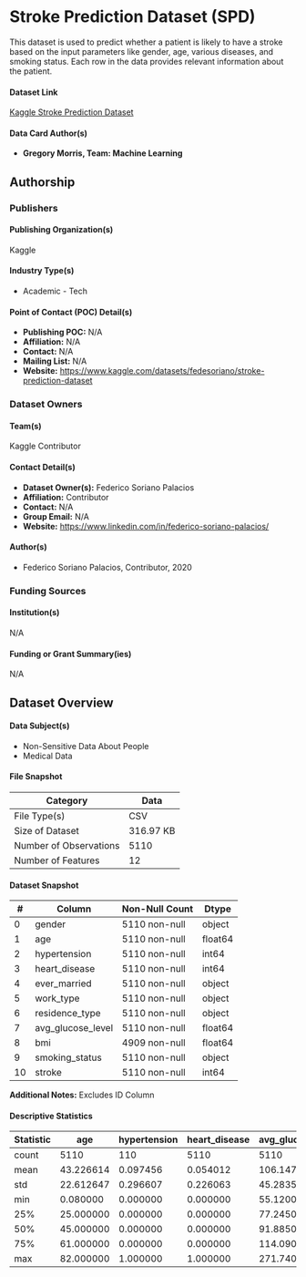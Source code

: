 # Stroke Prediction Dataset (SPD)
This dataset is used to predict whether a patient is likely to have a stroke based on the input parameters like gender, age, various diseases, and smoking status. Each row in the data provides relevant information about the patient.

#### Dataset Link
<!-- info: Provide a link to the dataset: -->
<!-- width: half -->
[Kaggle Stroke Prediction Dataset](https://www.kaggle.com/datasets/fedesoriano/stroke-prediction-dataset)

#### Data Card Author(s)
<!-- info: Select **one role per** Data Card Author:

(Usage Note: Select the most appropriate choice to describe the author's role
in creating the Data Card.) -->
<!-- width: half -->

- **Gregory Morris, Team: Machine Learning**


## Authorship
### Publishers
#### Publishing Organization(s)
<!-- scope: telescope -->
<!-- info: Provide the names of the institution or organization responsible
for publishing the dataset: -->

Kaggle

#### Industry Type(s)
<!-- scope: periscope -->
<!-- info: Select **all applicable** industry types to which the publishing
organizations belong: -->

- Academic - Tech


#### Point of Contact (POC) Detail(s)
<!-- scope: microscope -->
<!-- info: Provide publisher contact details: -->
- **Publishing POC:** N/A
- **Affiliation:** N/A
- **Contact:** N/A
- **Mailing List:** N/A
- **Website:** https://www.kaggle.com/datasets/fedesoriano/stroke-prediction-dataset

### Dataset Owners
#### Team(s)
<!-- scope: telescope -->
<!-- info: Provide the names of the groups or team(s) that own the dataset: -->
Kaggle Contributor

#### Contact Detail(s)
<!-- scope: periscope -->
<!-- info: Provide pathways to contact dataset owners: -->
- **Dataset Owner(s):** Federico Soriano Palacios
- **Affiliation:** Contributor
- **Contact:** N/A
- **Group Email:** N/A
- **Website:** https://www.linkedin.com/in/federico-soriano-palacios/

#### Author(s)
<!-- scope: microscope -->
<!-- info: Provide the details of all authors associated with the dataset:

(Usage Note: Provide the affiliation and year if different from publishing
institutions or multiple affiliations.) -->
- Federico Soriano Palacios, Contributor, 2020


### Funding Sources
#### Institution(s)
<!-- scope: telescope -->
<!-- info: Provide the names of the funding institution(s): -->
N/A
#### Funding or Grant Summary(ies)
<!-- scope: periscope -->
<!-- width: full -->
<!-- info: Provide a short summary of programs or projects that may have funded
the creation, collection, or curation of the dataset.

Use additional notes to capture any other relevant information or
considerations. -->
N/A


## Dataset Overview
#### Data Subject(s)
<!-- scope: telescope -->
<!-- info: Select ***all applicable**** subjects contained the dataset: -->

- Non-Sensitive Data About People
- Medical Data


#### File Snapshot
<!-- scope: periscope -->
<!-- info: Provide a snapshot of the dataset:<br><br>(Use the additional notes
to include relevant information, considerations, and links to table(s) with
more detailed breakdowns.) -->
Category | Data
--- | ---
File Type(s) | CSV
Size of Dataset | 316.97 KB
Number of Observations | 5110
Number of Features | 12


#### Dataset Snapshot
<!-- scope: microscope -->
<!-- info: Provide a short description of the content in a data point: -->
 #|   Column|            Non-Null Count|  Dtype|  
|---|---|---|---|
 0|   gender|             5110 non-null|   object| 
 1|   age|                5110 non-null|   float64|
 2|   hypertension|       5110 non-null|   int64|  
 3|   heart_disease|      5110 non-null|   int64|  
 4|   ever_married|       5110 non-null|   object| 
 5|   work_type|          5110 non-null|   object| 
 6|   residence_type|     5110 non-null|   object| 
 7|   avg_glucose_level|  5110 non-null|   float64|
 8|   bmi|                4909 non-null|   float64|
 9|   smoking_status|     5110 non-null|   object| 
 10|  stroke|             5110 non-null|  int64| 

**Additional Notes:** Excludes ID Column

#### Descriptive Statistics
<!-- width: full -->
<!-- info: Provide basic descriptive statistics for each field. --->

 
Statistic | age | hypertension| heart_disease | avg_glucose_level | bmi |stroke
|---|---|---|---|---|---|---|
count|	5110|	110|	5110|	5110|	4909|	5110|
mean|	43.226614|	0.097456|	0.054012|	106.147677|	28.893237|	0.048728|
std|	22.612647|	0.296607|	0.226063|	45.283560|	7.854067|	0.215320|
min|	0.080000|	0.000000|	0.000000|	55.120000|	10.300000|	0.000000|
25%|	25.000000|	0.000000|	0.000000|	77.245000|	23.500000|	0.000000|
50%|	45.000000|	0.000000|	0.000000|	91.885000|	28.100000|	0.000000|
75%|	61.000000|	0.000000|	0.000000|	114.090000|	33.100000|	0.000000|
max|	82.000000|	1.000000|	1.000000|	271.740000|	97.600000|	1.000000|
